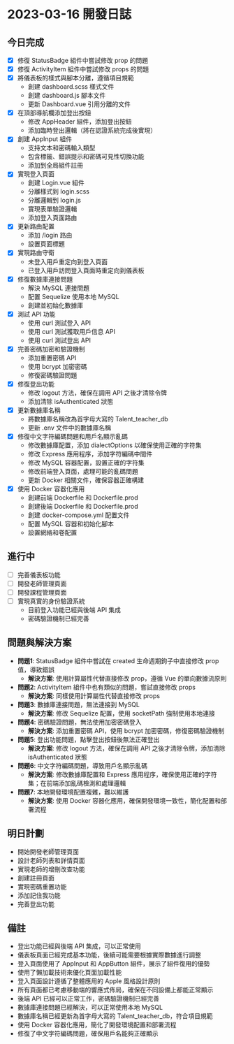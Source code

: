 # 2023-03-16 開發日誌

## 今日完成
- [x] 修復 StatusBadge 組件中嘗試修改 prop 的問題
- [x] 修復 ActivityItem 組件中嘗試修改 props 的問題
- [x] 將儀表板的樣式與腳本分離，遵循項目規範
  - 創建 dashboard.scss 樣式文件
  - 創建 dashboard.js 腳本文件
  - 更新 Dashboard.vue 引用分離的文件
- [x] 在頂部導航欄添加登出按鈕
  - 修改 AppHeader 組件，添加登出按鈕
  - 添加臨時登出邏輯（將在認證系統完成後實現）
- [x] 創建 AppInput 組件
  - 支持文本和密碼輸入類型
  - 包含標籤、錯誤提示和密碼可見性切換功能
  - 添加到全局組件註冊
- [x] 實現登入頁面
  - 創建 Login.vue 組件
  - 分離樣式到 login.scss
  - 分離邏輯到 login.js
  - 實現表單驗證邏輯
  - 添加登入頁面路由
- [x] 更新路由配置
  - 添加 /login 路由
  - 設置頁面標題
- [x] 實現路由守衛
  - 未登入用戶重定向到登入頁面
  - 已登入用戶訪問登入頁面時重定向到儀表板
- [x] 修復數據庫連接問題
  - 解決 MySQL 連接問題
  - 配置 Sequelize 使用本地 MySQL
  - 創建並初始化數據庫
- [x] 測試 API 功能
  - 使用 curl 測試登入 API
  - 使用 curl 測試獲取用戶信息 API
  - 使用 curl 測試登出 API
- [x] 完善密碼加密和驗證機制
  - 添加重置密碼 API
  - 使用 bcrypt 加密密碼
  - 修復密碼驗證問題
- [x] 修復登出功能
  - 修改 logout 方法，確保在調用 API 之後才清除令牌
  - 添加清除 isAuthenticated 狀態
- [x] 更新數據庫名稱
  - 將數據庫名稱改為首字母大寫的 Talent_teacher_db
  - 更新 .env 文件中的數據庫名稱
- [x] 修復中文字符編碼問題和用戶名顯示亂碼
  - 修改數據庫配置，添加 dialectOptions 以確保使用正確的字符集
  - 修改 Express 應用程序，添加字符編碼中間件
  - 修改 MySQL 容器配置，設置正確的字符集
  - 修改前端登入頁面，處理可能的亂碼問題
  - 更新 Docker 相關文件，確保容器正確構建
- [x] 使用 Docker 容器化應用
  - 創建前端 Dockerfile 和 Dockerfile.prod
  - 創建後端 Dockerfile 和 Dockerfile.prod
  - 創建 docker-compose.yml 配置文件
  - 配置 MySQL 容器和初始化腳本
  - 設置網絡和卷配置

## 進行中
- [ ] 完善儀表板功能
- [ ] 開發老師管理頁面
- [ ] 開發課程管理頁面
- [ ] 實現真實的身份驗證系統
  - 目前登入功能已經與後端 API 集成
  - 密碼驗證機制已經完善

## 問題與解決方案
- **問題1**: StatusBadge 組件中嘗試在 created 生命週期鉤子中直接修改 prop 值，導致錯誤
  - **解決方案**: 使用計算屬性代替直接修改 prop，遵循 Vue 的單向數據流原則
- **問題2**: ActivityItem 組件中也有類似的問題，嘗試直接修改 props
  - **解決方案**: 同樣使用計算屬性代替直接修改 props
- **問題3**: 數據庫連接問題，無法連接到 MySQL
  - **解決方案**: 修改 Sequelize 配置，使用 socketPath 強制使用本地連接
- **問題4**: 密碼驗證問題，無法使用加密密碼登入
  - **解決方案**: 添加重置密碼 API，使用 bcrypt 加密密碼，修復密碼驗證機制
- **問題5**: 登出功能問題，點擊登出按鈕後無法正確登出
  - **解決方案**: 修改 logout 方法，確保在調用 API 之後才清除令牌，添加清除 isAuthenticated 狀態
- **問題6**: 中文字符編碼問題，導致用戶名顯示亂碼
  - **解決方案**: 修改數據庫配置和 Express 應用程序，確保使用正確的字符集；在前端添加亂碼檢測和處理邏輯
- **問題7**: 本地開發環境配置複雜，難以維護
  - **解決方案**: 使用 Docker 容器化應用，確保開發環境一致性，簡化配置和部署流程

## 明日計劃
- 開始開發老師管理頁面
- 設計老師列表和詳情頁面
- 實現老師的增刪改查功能
- 創建註冊頁面
- 實現密碼重置功能
- 添加記住我功能
- 完善登出功能

## 備註
- 登出功能已經與後端 API 集成，可以正常使用
- 儀表板頁面已經完成基本功能，後續可能需要根據實際數據進行調整
- 登入頁面使用了 AppInput 和 AppButton 組件，展示了組件復用的優勢
- 使用了懶加載技術來優化頁面加載性能
- 登入頁面設計遵循了整體應用的 Apple 風格設計原則
- 所有頁面都已考慮移動端的響應式佈局，確保在不同設備上都能正常顯示
- 後端 API 已經可以正常工作，密碼驗證機制已經完善
- 數據庫連接問題已經解決，可以正常使用本地 MySQL
- 數據庫名稱已經更新為首字母大寫的 Talent_teacher_db，符合項目規範
- 使用 Docker 容器化應用，簡化了開發環境配置和部署流程
- 修復了中文字符編碼問題，確保用戶名能夠正確顯示 